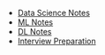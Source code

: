 * [Data Science Notes](/docs/dl-ml-interview/data-science-notes/README.md)
* [ML Notes](/docs/dl-ml-interview/ml-notes/README.md)
* [DL Notes](/docs/dl-ml-interview/dl-notes/README.md)
* [Interview Preparation](/docs/dl-ml-interview/interview/README.md)
